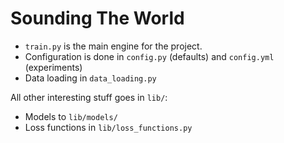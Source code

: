 # Sounding The World

* `train.py` is the main engine for the project.
* Configuration is done in `config.py` (defaults) and `config.yml` (experiments)
* Data loading in `data_loading.py`

All other interesting stuff goes in `lib/`:
* Models to `lib/models/`
* Loss functions in `lib/loss_functions.py`
